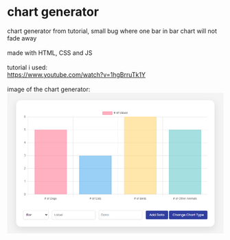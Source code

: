 # chart generator

chart generator from tutorial, small bug where one bar in bar chart will not fade away
</br>
</br>
made with HTML, CSS and JS
</br>
</br>
tutorial i used:
</br>
<https://www.youtube.com/watch?v=1hgBrruTk1Y>
</br>
</br>
image of the chart generator:
</br>
![image](./__project_image__/image.png)
